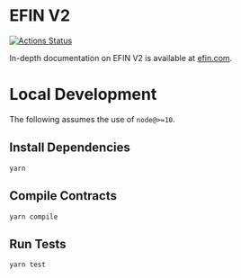 # EFIN V2

[![Actions Status](https://github.com/eFIN-DEX/efin-swap-periphery/workflows/CI/badge.svg)](https://github.com/eFIN-DEX/efin-swap-periphery.git/actions)

In-depth documentation on EFIN V2 is available at [efin.com](https://efin.com/docs).

# Local Development

The following assumes the use of `node@>=10`.

## Install Dependencies

`yarn`

## Compile Contracts

`yarn compile`

## Run Tests

`yarn test`
